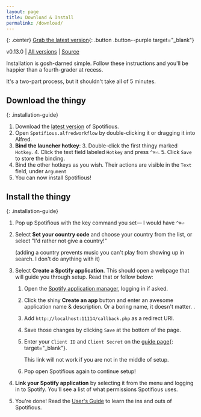 ```yaml
---
layout: page
title: Download & Install
permalink: /download/
---
```


{: .center}
[Grab the latest version][latest]{: .button .button--purple target="_blank"}

<div class="download-information">
  v0.13.0 | <a href="https://github.com/citelao/Spotify-for-Alfred/releases">All versions</a> | 
  <a href="https://github.com/citelao/Spotify-for-Alfred">Source</a>
</div>

Installation is gosh-darned simple. Follow these instructions and you'll be
happier than a fourth-grader at recess.

It's a two-part process, but it shouldn't take all of 5 minutes.

## Download the thingy

{: .installation-guide}
1. Download the [latest version][latest] of Spotifious.
2. Open `Spotifious.alfredworkflow` by double-clicking it or dragging it
	into Alfred.
3. **Bind the launcher hotkey**:
	3. Double-click the first thingy marked `Hotkey`.
	4. Click the text field labeled `Hotkey` and press `^⌘⏎`.
	5. Click `Save` to store the binding.
4. Bind the other hotkeys as you wish. Their actions are visible in the `Text`
	field, under `Argument`
5. You can now install Spotifious!

[latest]: https://github.com/citelao/Spotify-for-Alfred/releases/latest "Always the latest version of Spotifious"

## Install the thingy

{: .installation-guide}
1. Pop up Spotifious with the key command you set— I would have `^⌘⏎`
2. Select **Set your country code** and choose your country from the list, or select "I'd rather not give a country!"

	(adding a country prevents music you can't play from showing up in search. I don't do anything with it)
3. Select **Create a Spotify application**. This should open a webpage that will guide you through setup. Read that or follow below:
	1. Open the [Spotify application manager](https://developer.spotify.com/my-applications/#!/applications), logging in if asked.
	2. Click the shiny **Create an app** button and enter an awesome application name & description. Or a boring name, it doesn't matter. .
	5. Add `http://localhost:11114/callback.php` as a redirect URI.
	6. Save those changes by clicking `Save` at the bottom of the page.
	7. Enter your `Client ID` and `Client Secret` on the [guide page](http://localhost:11114/include/setup/index.php#ajax){: target="_blank"}.

		This link will not work if you are not in the middle of setup.
	8. Pop open Spotifious again to continue setup!
4. **Link your Spotify application** by selecting it from the menu and logging in to Spotify. You'll see a list of what permissions Spotifious uses.
5. You're done! Read the [User's Guide]({{site.baseurl}}/usage) to learn the ins and outs of Spotifious.
